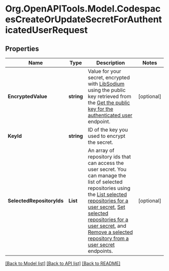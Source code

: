# Org.OpenAPITools.Model.CodespacesCreateOrUpdateSecretForAuthenticatedUserRequest

## Properties

Name | Type | Description | Notes
------------ | ------------- | ------------- | -------------
**EncryptedValue** | **string** | Value for your secret, encrypted with [LibSodium](https://libsodium.gitbook.io/doc/bindings_for_other_languages) using the public key retrieved from the [Get the public key for the authenticated user](https://docs.github.com/rest/reference/codespaces#get-the-public-key-for-the-authenticated-user) endpoint. | [optional] 
**KeyId** | **string** | ID of the key you used to encrypt the secret. | 
**SelectedRepositoryIds** | **List<string>** | An array of repository ids that can access the user secret. You can manage the list of selected repositories using the [List selected repositories for a user secret](https://docs.github.com/rest/reference/codespaces#list-selected-repositories-for-a-user-secret), [Set selected repositories for a user secret](https://docs.github.com/rest/reference/codespaces#set-selected-repositories-for-a-user-secret), and [Remove a selected repository from a user secret](https://docs.github.com/rest/reference/codespaces#remove-a-selected-repository-from-a-user-secret) endpoints. | [optional] 

[[Back to Model list]](../README.md#documentation-for-models) [[Back to API list]](../README.md#documentation-for-api-endpoints) [[Back to README]](../README.md)

